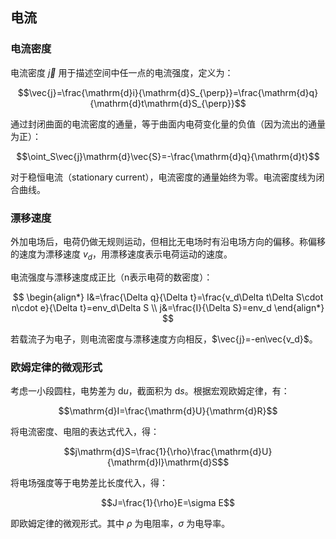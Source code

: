 ## 电流

### 电流密度

电流密度 $\vec{j}$ 用于描述空间中任一点的电流强度，定义为：

$$\vec{j}=\frac{\mathrm{d}i}{\mathrm{d}S_{\perp}}=\frac{\mathrm{d}q}{\mathrm{d}t\mathrm{d}S_{\perp}}$$

通过封闭曲面的电流密度的通量，等于曲面内电荷变化量的负值（因为流出的通量为正）：

$$\oint_S\vec{j}\mathrm{d}\vec{S}=-\frac{\mathrm{d}q}{\mathrm{d}t}$$

对于稳恒电流（stationary current），电流密度的通量始终为零。电流密度线为闭合曲线。

### 漂移速度

外加电场后，电荷仍做无规则运动，但相比无电场时有沿电场方向的偏移。称偏移的速度为漂移速度 $v_d$，用漂移速度表示电荷运动的速度。  

电流强度与漂移速度成正比（n表示电荷的数密度）：

$$
\begin{align*}
I&=\frac{\Delta q}{\Delta t}=\frac{v_d\Delta t\Delta S\cdot n\cdot e}{\Delta t}=env_d\Delta S \\
j&=\frac{I}{\Delta S}=env_d
\end{align*}
$$

若载流子为电子，则电流密度与漂移速度方向相反，$\vec{j}=-en\vec{v_d}$。

### 欧姆定律的微观形式

考虑一小段圆柱，电势差为 $\mathrm{d}u$，截面积为 $\mathrm{d}s$。根据宏观欧姆定律，有：

$$\mathrm{d}I=\frac{\mathrm{d}U}{\mathrm{d}R}$$

将电流密度、电阻的表达式代入，得：

$$j\mathrm{d}S=\frac{1}{\rho}\frac{\mathrm{d}U}{\mathrm{d}l}\mathrm{d}S$$

将电场强度等于电势差比长度代入，得：

$$J=\frac{1}{\rho}E=\sigma E$$

即欧姆定律的微观形式。其中 $\rho$ 为电阻率，$\sigma$ 为电导率。